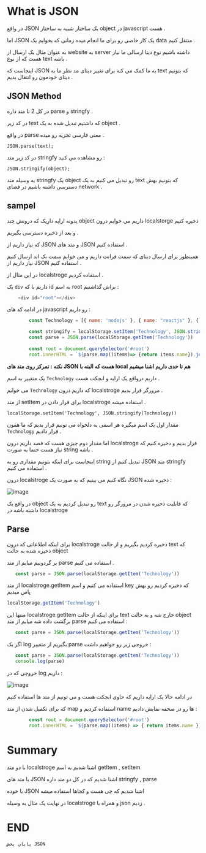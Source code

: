# What is JSON 

در واقع JSON یک ساختار شبیه به ساختار object در javascript هست . 

اما JSON یک کار خاصی رو برای ما انجام میده زمانی که بخوایم یک data منتقل کنیم . 

به عنوان مثال یک ارسال از website به server داشته باشیم نوع دیتا ارسالی ما نیاز هست که از نوع text باشه . 

اینجاست که JSON به ما کمک می کنه برای تغییر دیتای مد نظر ما به text که بتونیم دیتای خودمون رو انتقال بدیم .


## JSON Method 

در کل 2 تا متد داره parse و stringfy . 

در کد زیر text که داشتیم تبدیل شده به یک object .

در واقع parse معنی فارسی تجزیه رو میده .

```
JSON.parse(text);
```

در کد زیر متد stringfy رو مشاهده می کنید : 


```
JSON.stringify(object);
```

به وسیله متد stringfy یک object رو تبدیل می کنیم به یک text که بتونیم بهش دسترسی داشته باشیم در فضای network . 

## sampel 

 یدونه ارایه داریک که درونش چند object داریم  می خوایم درون localstorge ذخیره کنیم 
 
 و بعد از ذخیره   دسترسی بگیریم . 

که نیاز داریم از JSON و متد های JSON استفاده کنیم . 

همینطور برای ارسال دیتای که سمت فرانت داریم و می خوایم سمت بک اند ارسال کنیم نیاز داریم از JSON استفاده کنیم . 

در این مثال  از localstroge استفاده کردیم .

یک `div` داریم با که id به اسم root براش گذاشتیم :


```javascript
    <div id="root"></div>
```
در ادامه کد های javascript رو داریم :

```javascript
        const Technology = [{ name: 'nodejs' }, { name: "reactjs" }, { name: "javascript" }]

        const stringify = localStorage.setItem('Technology', JSON.stringify(Technology))
        const parse = JSON.parse(localStorage.getItem('Technology'))
  
        const root = document.querySelector('#root')
        root.innerHTML = `${parse.map((items)=> {return items.name}).join(' ')}`
```

**نکته : تمرکز روی متد های JSON هست که البته با local هم تا حدی داریم اشنا میشیم**

یک متغییر به اسم `Technology` داریم درواقع یک ارایه و ابجکت هست .

می خوایم `Technology` که داریم درون localstroge مرورگر قرار بدیم . 

از متد setItem برای قرار دادن در localstroge استفاده میشه . 

```
localStorage.setItem('Technology', JSON.stringify(Technology))
```

مقدار اول یک اسم میگیره هر اسمی به دلخواه می تونیم قرار بدیم که ما همون `Technology`  قرار دادیم  . 

اما مقدار دوم چیزی هست که قصد داریم درون localstroge قرار بدیم و دخیره کنیم که نیاز هست حتما به صورت string باشه  . 

اینجاست برای اینکه بتونیم مقداری رو به string تبدیل کنیم از JSON متد stringfy استفاده می کنیم . 


درون localstroge نگاه کنیم می بینیم که به صورت یک JSON ذخیره شده : 

![image](https://github.com/mosenn/Javascript/assets/91747908/63974437-41c1-47e1-93b8-c7c3d656f01c)

در واقع یک object رو تبدیل کردیم به یک text که قابلیت ذخیره شدن در مرورگر رو داشته باشه در localstroge 

## Parse 

برای اینکه اطلاعاتی که درون localstroge ذخیره کردیم بگیریم و از حالت text که ذخیره شده به حالت object 

بر گردونیم میایم از متد parse استفاده می کنیم . 

```javascript
   const parse = JSON.parse(localStorage.getItem('Technology'))
```

از متد localstroge.getItem استفاده می کنیم و اسم key که ذخیره کردیم رو بهش پاس میدیم 

```javascript
localStorage.getItem('Technology')
```

منتها این localstroge.getItem برای اینکه از حالت text خارج شه و به حالت object برگشت داده شه میایم از متد parse استفاده می کنیم :

```javascript
   const parse = JSON.parse(localStorage.getItem('Technology'))
```

اگر یک log بگیریم از متغییر parse خروجی زیر رو خواهیم داشت : 

```javascript
   const parse = JSON.parse(localStorage.getItem('Technology'))
   console.log(parse)
```

خروچی که در log داریم : 

![image](https://github.com/mosenn/Javascript/assets/91747908/579f0e41-4570-45f2-8296-d5999e546578)


در ادامه حالا یک ارایه داریم که حاوی ابجکت هست و می تونیم از متد ها استفاده کنیم 

که برای تکمیل شدن از متد map استفاده کردیم و name ها رو در صحفه نمایش دادیم : 

```javascript
        const root = document.querySelector('#root')
        root.innerHTML = `${parse.map((items) => { return items.name }).join(' ')}`
```


# Summary 

با دو متد localstroge اشنا شدیم به اسم getItem , setItem 

با متد های JSON اشنا شدیم که در کل دو متد داره stringfy , parse

با خوده JSON اشنا شدیم که چی هست و کجاها استفاده میشه 

در نهایت یک مثال به وسیله localstroge و همراه با json زدیم . 

# END 


`پایان بخش JSON `

